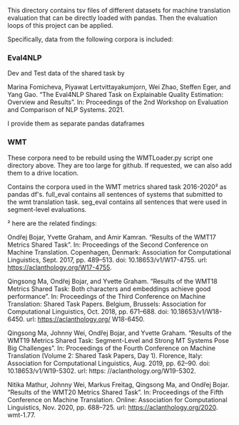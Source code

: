 This directory contains tsv files of different datasets for machine translation evaluation that can be directly loaded
with pandas. Then the evaluation loops of this project can be applied. 

Specifically, data from the following corpora is included:

### Eval4NLP 
Dev and Test data of the shared task by

Marina Fomicheva, Piyawat Lertvittayakumjorn, Wei Zhao, Steffen Eger, and Yang Gao. “The Eval4NLP
Shared Task on Explainable Quality Estimation: Overview and Results”. In: Proceedings of the 2nd
Workshop on Evaluation and Comparison of NLP Systems. 2021.

I provide them as separate pandas dataframes

### WMT
These corpora need to be rebuild using the WMTLoader.py script one directory above. They are too large for github.
If requested, we can also add them to a drive location.

Contains the corpora used in the WMT metrics shared task 2016-2020² as pandas df's. full_eval contains all sentences of 
systems that submitted to the wmt translation task. seg_eval contains all sentences that were used in segment-level evaluations.


² here are the related findings:

Ondřej Bojar, Yvette Graham, and Amir Kamran. “Results of the WMT17 Metrics Shared Task”. In:
Proceedings of the Second Conference on Machine Translation. Copenhagen, Denmark: Association
for Computational Linguistics, Sept. 2017, pp. 489–513. doi: 10.18653/v1/W17-4755. url:
https://aclanthology.org/W17-4755.

Qingsong Ma, Ondřej Bojar, and Yvette Graham. “Results of the WMT18 Metrics Shared Task: Both
characters and embeddings achieve good performance”. In: Proceedings of the Third Conference on
Machine Translation: Shared Task Papers. Belgium, Brussels: Association for Computational Linguistics,
Oct. 2018, pp. 671–688. doi: 10.18653/v1/W18-6450. url: https://aclanthology.org/
W18-6450.

Qingsong Ma, Johnny Wei, Ondřej Bojar, and Yvette Graham. “Results of the WMT19 Metrics Shared
Task: Segment-Level and Strong MT Systems Pose Big Challenges”. In: Proceedings of the Fourth
Conference on Machine Translation (Volume 2: Shared Task Papers, Day 1). Florence, Italy: Association
for Computational Linguistics, Aug. 2019, pp. 62–90. doi: 10.18653/v1/W19-5302. url: https:
//aclanthology.org/W19-5302.

Nitika Mathur, Johnny Wei, Markus Freitag, Qingsong Ma, and Ondřej Bojar. “Results of the WMT20
Metrics Shared Task”. In: Proceedings of the Fifth Conference on Machine Translation. Online: Association
for Computational Linguistics, Nov. 2020, pp. 688–725. url: https://aclanthology.org/2020.
wmt-1.77.

